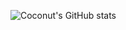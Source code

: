 ![Coconut's GitHub stats](https://github-readme-stats.vercel.app/api?username=mocha-opts&show_icons=true&theme=radical)
